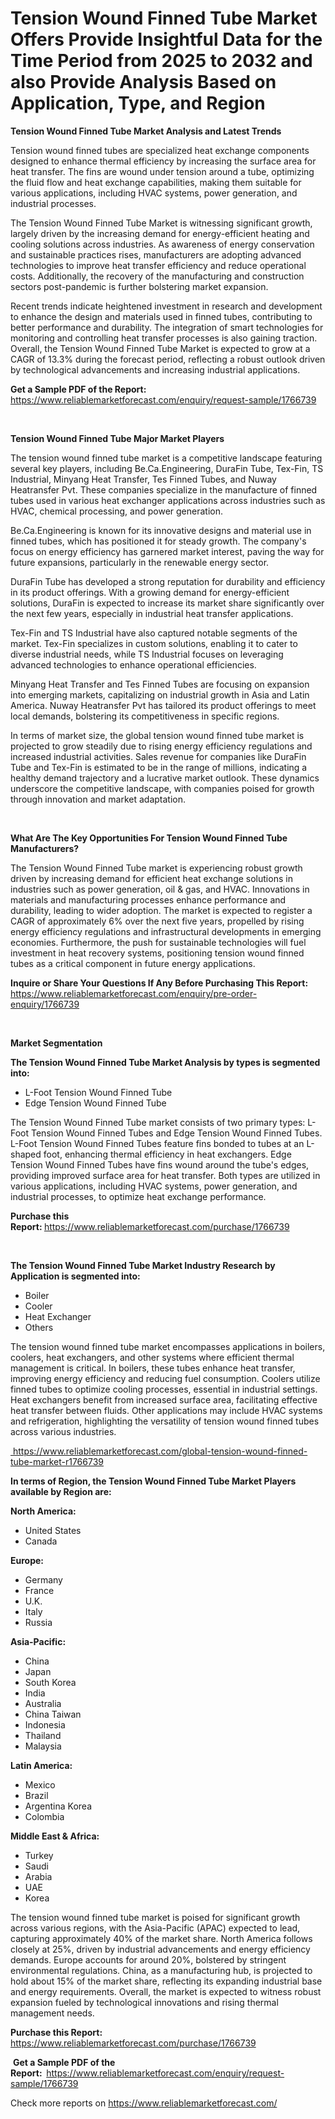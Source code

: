 <p><h1>Tension Wound Finned Tube Market Offers Provide Insightful Data for the Time Period from 2025 to 2032 and also Provide Analysis Based on Application, Type, and Region</h1></p><p><strong>Tension Wound Finned Tube Market Analysis and Latest Trends</strong></p>
<p><p>Tension wound finned tubes are specialized heat exchange components designed to enhance thermal efficiency by increasing the surface area for heat transfer. The fins are wound under tension around a tube, optimizing the fluid flow and heat exchange capabilities, making them suitable for various applications, including HVAC systems, power generation, and industrial processes.</p><p>The Tension Wound Finned Tube Market is witnessing significant growth, largely driven by the increasing demand for energy-efficient heating and cooling solutions across industries. As awareness of energy conservation and sustainable practices rises, manufacturers are adopting advanced technologies to improve heat transfer efficiency and reduce operational costs. Additionally, the recovery of the manufacturing and construction sectors post-pandemic is further bolstering market expansion.</p><p>Recent trends indicate heightened investment in research and development to enhance the design and materials used in finned tubes, contributing to better performance and durability. The integration of smart technologies for monitoring and controlling heat transfer processes is also gaining traction. Overall, the Tension Wound Finned Tube Market is expected to grow at a CAGR of 13.3% during the forecast period, reflecting a robust outlook driven by technological advancements and increasing industrial applications.</p></p>
<p><strong>Get a Sample PDF of the Report:&nbsp;</strong> <a href="https://www.reliablemarketforecast.com/enquiry/request-sample/1766739?utm_campaign=3530&utm_medium=2&utm_source=Github&utm_content=ia&utm_term=11042025&utm_id=tension-wound-finned-tube">https://www.reliablemarketforecast.com/enquiry/request-sample/1766739</a></p>
<p>&nbsp;</p>
<p><strong>Tension Wound Finned Tube Major Market Players</strong></p>
<p><p>The tension wound finned tube market is a competitive landscape featuring several key players, including Be.Ca.Engineering, DuraFin Tube, Tex-Fin, TS Industrial, Minyang Heat Transfer, Tes Finned Tubes, and Nuway Heatransfer Pvt. These companies specialize in the manufacture of finned tubes used in various heat exchanger applications across industries such as HVAC, chemical processing, and power generation.</p><p>Be.Ca.Engineering is known for its innovative designs and material use in finned tubes, which has positioned it for steady growth. The company's focus on energy efficiency has garnered market interest, paving the way for future expansions, particularly in the renewable energy sector.</p><p>DuraFin Tube has developed a strong reputation for durability and efficiency in its product offerings. With a growing demand for energy-efficient solutions, DuraFin is expected to increase its market share significantly over the next few years, especially in industrial heat transfer applications.</p><p>Tex-Fin and TS Industrial have also captured notable segments of the market. Tex-Fin specializes in custom solutions, enabling it to cater to diverse industrial needs, while TS Industrial focuses on leveraging advanced technologies to enhance operational efficiencies.</p><p>Minyang Heat Transfer and Tes Finned Tubes are focusing on expansion into emerging markets, capitalizing on industrial growth in Asia and Latin America. Nuway Heatransfer Pvt has tailored its product offerings to meet local demands, bolstering its competitiveness in specific regions.</p><p>In terms of market size, the global tension wound finned tube market is projected to grow steadily due to rising energy efficiency regulations and increased industrial activities. Sales revenue for companies like DuraFin Tube and Tex-Fin is estimated to be in the range of millions, indicating a healthy demand trajectory and a lucrative market outlook. These dynamics underscore the competitive landscape, with companies poised for growth through innovation and market adaptation.</p></p>
<p>&nbsp;</p>
<p><strong>What Are The Key Opportunities For Tension Wound Finned Tube Manufacturers?</strong></p>
<p><p>The Tension Wound Finned Tube market is experiencing robust growth driven by increasing demand for efficient heat exchange solutions in industries such as power generation, oil & gas, and HVAC. Innovations in materials and manufacturing processes enhance performance and durability, leading to wider adoption. The market is expected to register a CAGR of approximately 6% over the next five years, propelled by rising energy efficiency regulations and infrastructural developments in emerging economies. Furthermore, the push for sustainable technologies will fuel investment in heat recovery systems, positioning tension wound finned tubes as a critical component in future energy applications.</p></p>
<p><strong>Inquire or Share Your Questions If Any Before Purchasing This Report:</strong> <a href="https://www.reliablemarketforecast.com/enquiry/pre-order-enquiry/1766739?utm_campaign=3530&utm_medium=2&utm_source=Github&utm_content=ia&utm_term=11042025&utm_id=tension-wound-finned-tube">https://www.reliablemarketforecast.com/enquiry/pre-order-enquiry/1766739</a></p>
<p>&nbsp;</p>
<p><strong>Market Segmentation</strong></p>
<p><strong>The Tension Wound Finned Tube Market Analysis by types is segmented into:</strong></p>
<p><ul><li>L-Foot Tension Wound Finned Tube</li><li>Edge Tension Wound Finned Tube</li></ul></p>
<p><p>The Tension Wound Finned Tube market consists of two primary types: L-Foot Tension Wound Finned Tubes and Edge Tension Wound Finned Tubes. L-Foot Tension Wound Finned Tubes feature fins bonded to tubes at an L-shaped foot, enhancing thermal efficiency in heat exchangers. Edge Tension Wound Finned Tubes have fins wound around the tube's edges, providing improved surface area for heat transfer. Both types are utilized in various applications, including HVAC systems, power generation, and industrial processes, to optimize heat exchange performance.</p></p>
<p><strong>Purchase this Report:&nbsp;</strong><a href="https://www.reliablemarketforecast.com/purchase/1766739?utm_campaign=3530&utm_medium=2&utm_source=Github&utm_content=ia&utm_term=11042025&utm_id=tension-wound-finned-tube">https://www.reliablemarketforecast.com/purchase/1766739</a></p>
<p>&nbsp;</p>
<p><strong>The Tension Wound Finned Tube Market Industry Research by Application is segmented into:</strong></p>
<p><ul><li>Boiler</li><li>Cooler</li><li>Heat Exchanger</li><li>Others</li></ul></p>
<p><p>The tension wound finned tube market encompasses applications in boilers, coolers, heat exchangers, and other systems where efficient thermal management is critical. In boilers, these tubes enhance heat transfer, improving energy efficiency and reducing fuel consumption. Coolers utilize finned tubes to optimize cooling processes, essential in industrial settings. Heat exchangers benefit from increased surface area, facilitating effective heat transfer between fluids. Other applications may include HVAC systems and refrigeration, highlighting the versatility of tension wound finned tubes across various industries.</p></p>
<p><a href="https://www.reliablemarketforecast.com/global-tension-wound-finned-tube-market-r1766739?utm_campaign=3530&utm_medium=2&utm_source=Github&utm_content=ia&utm_term=11042025&utm_id=tension-wound-finned-tube">&nbsp;https://www.reliablemarketforecast.com/global-tension-wound-finned-tube-market-r1766739</a></p>
<p><strong>In terms of Region, the Tension Wound Finned Tube Market Players available by Region are:</strong></p>
<p>
    <p> <strong> North America: </strong>
        <ul>
            <li>United States</li>
            <li>Canada</li>
        </ul>
        </p> 
    <p> <strong> Europe: </strong>
        <ul>
            <li>Germany</li>
            <li>France</li>
            <li>U.K.</li>
            <li>Italy</li>
            <li>Russia</li>
        </ul>
        </p> 
    <p> <strong> Asia-Pacific: </strong>
        <ul>
            <li>China</li>
            <li>Japan</li>
            <li>South Korea</li>
            <li>India</li>
            <li>Australia</li>
            <li>China Taiwan</li>
            <li>Indonesia</li>
            <li>Thailand</li>
            <li>Malaysia</li>
        </ul>
        </p> 
    <p> <strong> Latin America: </strong>
        <ul>
            <li>Mexico</li>
            <li>Brazil</li>
            <li>Argentina Korea</li>
            <li>Colombia</li>
        </ul>
        </p> 
    <p> <strong> Middle East & Africa: </strong>
        <ul>
            <li>Turkey</li>
            <li>Saudi</li>
            <li>Arabia</li>
            <li>UAE</li>
            <li>Korea</li>
        </ul>
    </p>
    </p>
<p><p>The tension wound finned tube market is poised for significant growth across various regions, with the Asia-Pacific (APAC) expected to lead, capturing approximately 40% of the market share. North America follows closely at 25%, driven by industrial advancements and energy efficiency demands. Europe accounts for around 20%, bolstered by stringent environmental regulations. China, as a manufacturing hub, is projected to hold about 15% of the market share, reflecting its expanding industrial base and energy requirements. Overall, the market is expected to witness robust expansion fueled by technological innovations and rising thermal management needs.</p></p>
<p><strong>Purchase this Report: </strong><a href="https://www.reliablemarketforecast.com/purchase/1766739?utm_campaign=3530&utm_medium=2&utm_source=Github&utm_content=ia&utm_term=11042025&utm_id=tension-wound-finned-tube">https://www.reliablemarketforecast.com/purchase/1766739</a></p>
<p>&nbsp;<strong>Get a Sample PDF of the Report:&nbsp;&nbsp;</strong><a href="https://www.reliablemarketforecast.com/enquiry/request-sample/1766739?utm_campaign=3530&utm_medium=2&utm_source=Github&utm_content=ia&utm_term=11042025&utm_id=tension-wound-finned-tube">https://www.reliablemarketforecast.com/enquiry/request-sample/1766739</a></p>
<p><strong></strong></p>
<p>Check more reports on <a href="https://www.reliablemarketforecast.com/?utm_campaign=3530&utm_medium=2&utm_source=Github&utm_content=ia&utm_term=11042025&utm_id=tension-wound-finned-tube">https://www.reliablemarketforecast.com/</a></p>